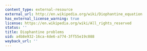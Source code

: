 ```yaml
---
content_type: external-resource
external_url: http://en.wikipedia.org/wiki/Diophantine_equation
has_external_license_warning: true
license: https://en.wikipedia.org/wiki/All_rights_reserved
status: ''
title: Diophantine problems
uid: a4b8e932-16ca-4de6-a774-3ff55e19c088
wayback_url: ''
---
```


